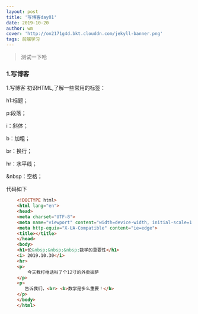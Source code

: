 ```yaml
---
layout: post
title: '写博客day01'
date: 2019-10-20
author: wm
cover: 'http://on2171g4d.bkt.clouddn.com/jekyll-banner.png'
tags: 前端学习
---
```


>测试一下哈

### 1.写博客
1.写博客
初识HTML,了解一些常用的标签：

h1:标题；

p:段落；

i：斜体；

b：加粗；

br：换行；

hr：水平线；

&nbsp：空格；

代码如下 
```HTML
    <!DOCTYPE html>
    <html lang="en">
    <head>
    <meta charset="UTF-8">
    <meta name="viewport" content="width=device-width, initial-scale=1.0">
    <meta http-equiv="X-UA-Compatible" content="ie=edge">
    <title></title>
    </head>
    <body>
    <h1>论&nbsp;&nbsp;&nbsp;数学的重要性</h1>
    <i> 2019.10.30</i>
    <hr>
    <p>
        今天我打电话叫了个12寸的外卖披萨
    </p>
    <p>
       告诉我们，<br> <b>数学是多么重要！</b>
    </p>
    </body>
    </html>
```
